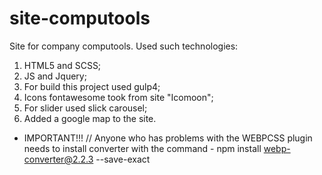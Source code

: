 # site-computools
Site for company computools. 
Used such technologies:
1) HTML5 and SCSS;
2) JS and Jquery;
3) For build this project used gulp4;
4) Icons fontawesome took from site "Icomoon";
5) For slider used slick carousel;
6) Added a google map to the site.
- IMPORTANT!!! // Anyone who has problems with the WEBPCSS plugin needs to install converter with the command - npm install webp-converter@2.2.3 --save-exact
